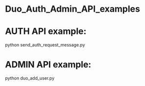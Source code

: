 # Duo_Auth_Admin_API_examples


AUTH API example:
========
python send_auth_request_message.py

ADMIN API example:
==========
python duo_add_user.py
